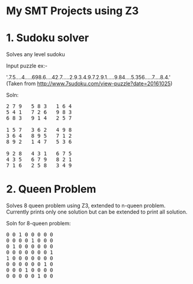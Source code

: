 # My SMT Projects using Z3

# 1. Sudoku solver
Solves any level sudoku

Input puzzle ex:-

'.7.5....4.....698.6....42.7.....2.9.3.4.9.7.2.9.1.....9.84....5.356.....7....8.4.'<br>
(Taken from http://www.7sudoku.com/view-puzzle?date=20161025)

Soln:<br>
<pre>2 7 9   5 8 3   1 6 4
5 4 1   7 2 6   9 8 3
6 8 3   9 1 4   2 5 7

1 5 7   3 6 2   4 9 8
3 6 4   8 9 5   7 1 2
8 9 2   1 4 7   5 3 6

9 2 8   4 3 1   6 7 5
4 3 5   6 7 9   8 2 1
7 1 6   2 5 8   3 4 9 </pre>

# 2. Queen Problem
Solves 8 queen problem using Z3, extended to n-queen problem.
<br>
Currently prints only one solution but can be extended to print all solution.

Soln for 8-queen problem:<br>
<pre>0 0 1 0 0 0 0 0 
0 0 0 0 1 0 0 0 
0 1 0 0 0 0 0 0 
0 0 0 0 0 0 0 1 
1 0 0 0 0 0 0 0 
0 0 0 0 0 0 1 0 
0 0 0 1 0 0 0 0 
0 0 0 0 0 1 0 0 </pre>
